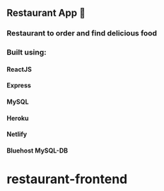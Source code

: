## Restaurant App 🥘

### Restaurant to order and find delicious food

### Built using:

#### ReactJS

#### Express

#### MySQL

#### Heroku

#### Netlify

#### Bluehost MySQL-DB
# restaurant-frontend
